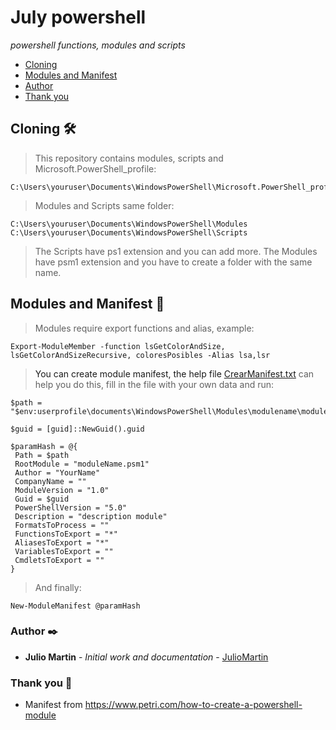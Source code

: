 # July powershell
_powershell functions, modules and scripts_

+ [Cloning](#Cloning)
+ [Modules and Manifest](#ModulesAndManifest)
+ [Author](#Author)
+ [Thank you](#Thankyou)

## <a name="Cloning"></a>Cloning 🛠️

>This repository contains modules,  scripts and Microsoft.PowerShell_profile:

```
C:\Users\youruser\Documents\WindowsPowerShell\Microsoft.PowerShell_profile.ps1
```
>Modules and Scripts same folder:

```
C:\Users\youruser\Documents\WindowsPowerShell\Modules
C:\Users\youruser\Documents\WindowsPowerShell\Scripts
```
>The Scripts have ps1 extension and you can add more.
>The Modules have psm1 extension and you have to create a folder with the same name.

## <a name="ModulesAndManifest">Modules and Manifest 📢

>Modules require export functions and alias, example:
```
Export-ModuleMember -function lsGetColorAndSize, lsGetColorAndSizeRecursive, coloresPosibles -Alias lsa,lsr
```

>You can create module manifest, the help file [CrearManifest.txt](Modules/CrearManifest.txt) can help you do this, fill in the file with your own data and run:

```
$path = "$env:userprofile\documents\WindowsPowerShell\Modules\modulename\modulename.psd1"

$guid = [guid]::NewGuid().guid
```

```
$paramHash = @{
 Path = $path
 RootModule = "moduleName.psm1"
 Author = "YourName"
 CompanyName = ""
 ModuleVersion = "1.0"
 Guid = $guid
 PowerShellVersion = "5.0"
 Description = "description module"
 FormatsToProcess = ""
 FunctionsToExport = "*"
 AliasesToExport = "*"
 VariablesToExport = ""
 CmdletsToExport = ""
}
```
>And finally:
```
New-ModuleManifest @paramHash
```

### <a name="Author">Author ✒️

* **Julio Martin** - *Initial work and documentation* - [JulioMartin](https://github.com/JulioUrjc)

<!-- También puedes mirar la lista de todos los [contribuyentes](https://github.com/your/project/contributors) quíenes han participado en este proyecto.--> 

### <a name="Thankyou">Thank you 🎁

 <!-- 📢 🍺 🤓 📄 📌 🖇️ 🔧 ⌨️ 🔩 ⚙️ 🚀 📋-->

- Manifest from https://www.petri.com/how-to-create-a-powershell-module
